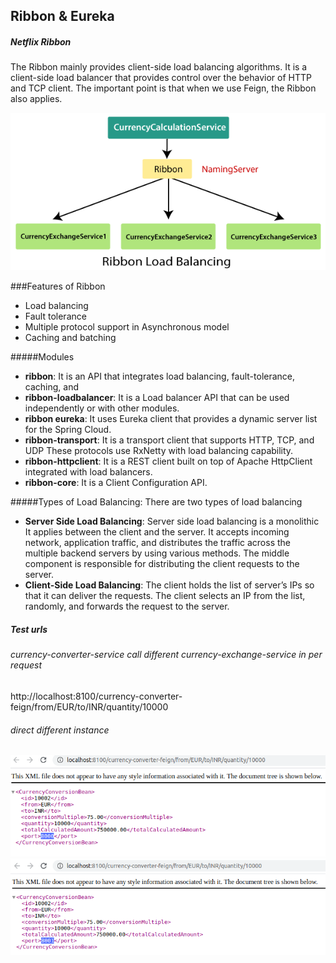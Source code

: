 ## Ribbon & Eureka

##### Netflix Ribbon
The Ribbon mainly provides client-side load balancing algorithms. It is a client-side load balancer that provides control over the behavior of HTTP and TCP client. The important point is that when we use Feign, the Ribbon also applies.


![](images/client-side-load-balancing-with-ribbon.png)

###Features of Ribbon
- Load balancing
- Fault tolerance
- Multiple protocol support in Asynchronous model
- Caching and batching

#####Modules
- **ribbon**: It is an API that integrates load balancing, fault-tolerance, caching, and
- **ribbon-loadbalancer**: It is a Load balancer API that can be used independently or with other modules.
- **ribbon eureka**: It uses Eureka client that provides a dynamic server list for the Spring Cloud.
- **ribbon-transport**: It is a transport client that supports HTTP, TCP, and UDP These protocols use RxNetty with load balancing capability.
- **ribbon-httpclient**: It is a REST client built on top of Apache HttpClient integrated with load balancers.
- **ribbon-core**: It is a Client Configuration API.

#####Types of Load Balancing:
There are two types of load balancing

- **Server Side Load Balancing**: Server side load balancing is a monolithic It applies between the client and the server. It accepts incoming network, application traffic, and distributes the traffic across the multiple backend servers by using various methods. The middle component is responsible for distributing the client requests to the server.
- **Client-Side Load Balancing**: The client holds the list of server’s IPs so that it can deliver the requests. The client selects an IP from the list, randomly, and forwards the request to the server.


##### Test urls

###### currency-converter-service call different currency-exchange-service in per request
http://localhost:8100/currency-converter-feign/from/EUR/to/INR/quantity/10000

###### direct different instance
![](images/exchange-service-8000.png)
![](images/exchange-service-8001.png)








